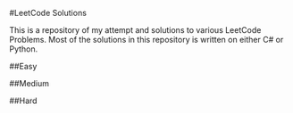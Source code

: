 #LeetCode Solutions

This is a repository of my attempt and solutions to various LeetCode Problems. Most of the solutions in this repository is written on either C# or Python.


##Easy

##Medium

##Hard